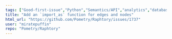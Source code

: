 ```yaml
---
tags: ["Good-first-issue","Python","Semantics/API","analytics","database","embedded-database","graph","graph-database","neo4j","olap","python","rust","temporal","time-series"]
title: "Add an `import_as` function for edges and nodes"
html_url: "https://github.com/Pometry/Raphtory/issues/1737"
user: "miratepuffin"
repo: "Pometry/Raphtory"
---
```


